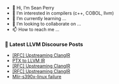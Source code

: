 - 👋 Hi, I’m Sean Perry
- 👀 I’m interested in compilers (c++, COBOL, llvm)
- 🌱 I’m currently learning ...
- 💞️ I’m looking to collaborate on ...
- 📫 How to reach me ...

<!---
s66perry/s66perry is a ✨ special ✨ repository because its `README.md` (this file) appears on your GitHub profile.
You can click the Preview link to take a look at your changes.
--->
### 📕 Latest LLVM Discourse Posts

<!-- DISCOURSE-LLVM:START -->
- [[RFC] Upstreaming ClangIR](https://discourse.llvm.org/t/rfc-upstreaming-clangir/76587?page=2#post_38)
- [PTX to LLVM IR](https://discourse.llvm.org/t/ptx-to-llvm-ir/30647#post_2)
- [[RFC] Upstreaming ClangIR](https://discourse.llvm.org/t/rfc-upstreaming-clangir/76587?page=2#post_37)
- [[RFC] Upstreaming ClangIR](https://discourse.llvm.org/t/rfc-upstreaming-clangir/76587?page=2#post_36)
- [Mlir-s390x-linux failure](https://discourse.llvm.org/t/mlir-s390x-linux-failure/76695?page=2#post_22)
<!-- DISCOURSE-LLVM:END -->
